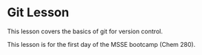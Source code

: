 # Git Lesson

This lesson covers the basics of git for version control.

This lesson is for the first day of the MSSE bootcamp (Chem 280).